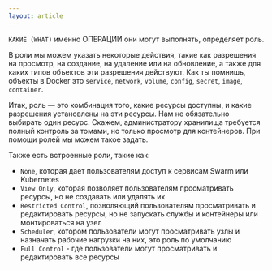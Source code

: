```yaml
---
layout: article
---
```


`КАКИЕ (WHAT)` именно ОПЕРАЦИИ они могут выполнять, определяет роль. 

В роли мы можем указать некоторые действия, такие как разрешения на просмотр, на создание, на удаление или на обновление, а также для каких типов объектов эти разрешения действуют. Как ты помнишь, объекты в Docker это `service`, `network`, `volume`, `config`, `secret`, `image`, `container`. 

Итак, роль — это комбинация того, какие ресурсы доступны, и какие разрешения установлены на эти ресурсы. Нам не обязательно выбирать один ресурс. Скажем, администратору хранилища требуется полный контроль за томами, но только просмотр для контейнеров. При помощи ролей мы можем такое задать.

Также есть встроенные роли, такие как:
-   `None`, которая дает пользователям доступ к сервисам Swarm или Kubernetes
-   `View Only`, которая позволяет пользователям просматривать ресурсы, но не создавать или удалять их
-   `Restricted Control`, позволяющий пользователям просматривать и редактировать ресурсы, но не запускать службы и контейнеры или монтироваться на узел
-   `Scheduler`, котором пользователи могут просматривать узлы и назначать рабочие нагрузки на них, это роль по умолчанию
-   `Full Control` - где пользователи могут просматривать и редактировать все ресурсы
